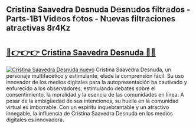 ## Cristina Saavedra Desnuda D𝚎sn𝚞dos filtr𝚊dos - Parts-1B1 Vid𝚎os f𝚘tos - N𝚞evas filtr𝚊ciones atr𝚊ctivas 8r4Kz

# <h2><a href="http://mb6zy1a.tromn.icu/?c=Cristina+Saavedra+Desnuda">🔗👉👉👉 Cristina Saavedra Desnuda 🔗🔗</a></h2>

[![Cristina Saavedra Desnuda nuevo](https://i.imgur.com/pEAQMta.gif)](http://mb6zy1a.tromn.icu/?c=Cristina+Saavedra+Desnuda)
Cristina Saavedra Desnuda, un personaje multifacético y estimulante, elude la comprensión fácil. Su uso innovador de los medios digitales para la autopresentación ha cautivado y enfurecido a los observadores, estimulando debates sobre el consentimiento, la moralidad y la esencia de las comunidades en línea. A pesar de la ambigüedad de sus intenciones, su huella en la comunidad virtual es imborrable. Con un espíritu inquebrantable y un atractivo innegable, la influencia de Cristina Saavedra Desnuda en los medios digitales es innovadora.
